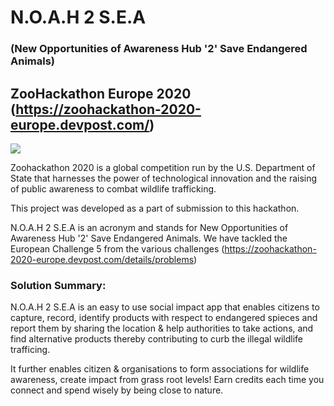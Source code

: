 # N.O.A.H 2 S.E.A
### (New Opportunities of Awareness Hub '2' Save Endangered Animals)

## ZooHackathon Europe 2020 (https://zoohackathon-2020-europe.devpost.com/)

![](https://cdn.discordapp.com/attachments/764126172530606080/774916871945322536/09-01.jpg)

Zoohackathon 2020 is a global competition run by the U.S. Department of State that harnesses the power of technological innovation and the raising of public awareness to combat wildlife trafficking.

This project was developed as a part of submission to this hackathon.

N.O.A.H 2 S.E.A is an acronym and stands for New Opportunities of Awareness Hub '2' Save Endangered Animals. 
We have tackled the European Challenge 5 from the various challenges (https://zoohackathon-2020-europe.devpost.com/details/problems)

### Solution Summary:

N.O.A.H 2 S.E.A is an easy to use social impact app that enables citizens to capture, record, identify products with respect to endangered spieces and report them by sharing the location & help authorities to take actions, and find alternative products thereby contributing to curb the illegal wildlife trafficing.

It further enables citizen & organisations to form associations for wildlife awareness, create impact from grass root levels! Earn credits each time you connect and spend wisely by being close to nature.
